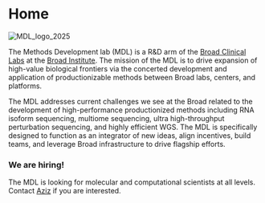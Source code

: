 # Home

![MDL_logo_2025](https://github.com/user-attachments/assets/8e977c28-80a0-46f0-b1e3-ed9128375276)

    
The Methods Development lab (MDL) is a R&D arm of the [Broad Clinical Labs](https://broadclinicallabs.org/) at the [Broad Institute](https://www.broadinstitute.org). The mission of the MDL is to drive expansion of high-value biological frontiers via the concerted development and application of productionizable methods between Broad labs, centers, and platforms.

The MDL addresses current challenges we see at the Broad related to the development of high-performance productionized methods including RNA isoform sequencing, multiome sequencing, ultra high-throughput perturbation sequencing, and highly efficient WGS. The MDL is specifically designed to function as an integrator of new ideas, align incentives, build teams, and leverage Broad infrastructure to drive flagship efforts.

### We are hiring!

The MDL is looking for molecular and computational scientists at all levels. Contact [Aziz](team.md) if you are interested.
